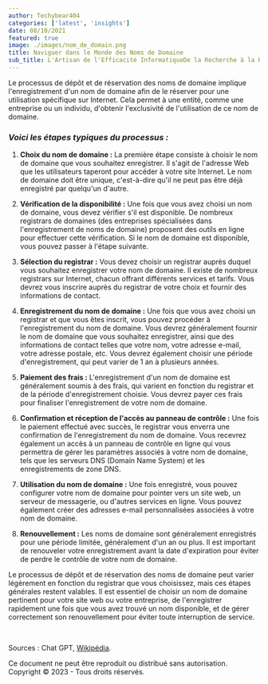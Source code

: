 ```yaml
---
author: Techybear404
categories: ['latest', 'insights']
date: 08/10/2021
featured: true
image: ./images/nom_de_domain.png
title: Naviguer dans le Monde des Noms de Domaine
sub_title: L'Artisan de l'Efficacité InformatiqueDe la Recherche à la Réservation pour une Présence Web Sans Faille
---
```


Le processus de dépôt et de réservation des noms de domaine implique l'enregistrement d'un nom de domaine afin de le réserver pour une utilisation spécifique sur Internet. Cela permet à une entité, comme une entreprise ou un individu, d'obtenir l'exclusivité de l'utilisation de ce nom de domaine.

### _Voici les étapes typiques du processus :_

1. **Choix du nom de domaine :** La première étape consiste à choisir le nom de domaine que vous souhaitez enregistrer. Il s'agit de l'adresse Web que les utilisateurs taperont pour accéder à votre site Internet. Le nom de domaine doit être unique, c'est-à-dire qu'il ne peut pas être déjà enregistré par quelqu'un d'autre.

2. **Vérification de la disponibilité :** Une fois que vous avez choisi un nom de domaine, vous devez vérifier s'il est disponible. De nombreux registrars de domaines (des entreprises spécialisées dans l'enregistrement de noms de domaine) proposent des outils en ligne pour effectuer cette vérification. Si le nom de domaine est disponible, vous pouvez passer à l'étape suivante.

3. **Sélection du registrar :** Vous devez choisir un registrar auprès duquel vous souhaitez enregistrer votre nom de domaine. Il existe de nombreux registrars sur Internet, chacun offrant différents services et tarifs. Vous devrez vous inscrire auprès du registrar de votre choix et fournir des informations de contact.

4. **Enregistrement du nom de domaine :** Une fois que vous avez choisi un registrar et que vous êtes inscrit, vous pouvez procéder à l'enregistrement du nom de domaine. Vous devrez généralement fournir le nom de domaine que vous souhaitez enregistrer, ainsi que des informations de contact telles que votre nom, votre adresse e-mail, votre adresse postale, etc. Vous devrez également choisir une période d'enregistrement, qui peut varier de 1 an à plusieurs années.

5. **Paiement des frais :** L'enregistrement d'un nom de domaine est généralement soumis à des frais, qui varient en fonction du registrar et de la période d'enregistrement choisie. Vous devrez payer ces frais pour finaliser l'enregistrement de votre nom de domaine.

6. **Confirmation et réception de l'accès au panneau de contrôle :** Une fois le paiement effectué avec succès, le registrar vous enverra une confirmation de l'enregistrement du nom de domaine. Vous recevrez également un accès à un panneau de contrôle en ligne qui vous permettra de gérer les paramètres associés à votre nom de domaine, tels que les serveurs DNS (Domain Name System) et les enregistrements de zone DNS.

7. **Utilisation du nom de domaine :** Une fois enregistré, vous pouvez configurer votre nom de domaine pour pointer vers un site web, un serveur de messagerie, ou d'autres services en ligne. Vous pouvez également créer des adresses e-mail personnalisées associées à votre nom de domaine.

8. **Renouvellement :** Les noms de domaine sont généralement enregistrés pour une période limitée, généralement d'un an ou plus. Il est important de renouveler votre enregistrement avant la date d'expiration pour éviter de perdre le contrôle de votre nom de domaine.

Le processus de dépôt et de réservation des noms de domaine peut varier légèrement en fonction du registrar que vous choisissez, mais ces étapes générales restent valables. Il est essentiel de choisir un nom de domaine pertinent pour votre site web ou votre entreprise, de l'enregistrer rapidement une fois que vous avez trouvé un nom disponible, et de gérer correctement son renouvellement pour éviter toute interruption de service.

&nbsp;

Sources : Chat GPT, [Wikipédia](https://fr.wikipedia.org/wiki/Nom_de_domaine).

Ce document ne peut être reproduit ou distribué sans autorisation.  
Copyright © 2023 - Tous droits réservés.
